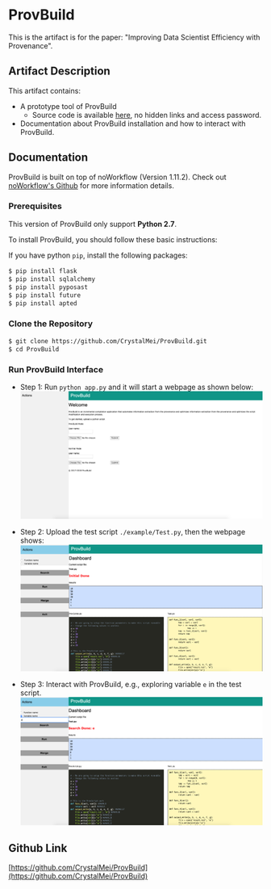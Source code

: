# ProvBuild

This is the artifact is for the paper: "Improving Data Scientist Efficiency with Provenance".

## Artifact Description

This artifact contains:

* A prototype tool of ProvBuild
	* Source code is available [here](https://github.com/CrystalMei/ProvBuild), no hidden links and access password.
* Documentation about ProvBuild installation and how to interact with ProvBuild.

## Documentation

ProvBuild is built on top of noWorkflow (Version 1.11.2). Check out [noWorkflow's Github](https://github.com/gems-uff/noworkflow) for more information details.

### Prerequisites
This version of ProvBuild only support **Python 2.7**.

To install ProvBuild, you should follow these basic instructions:

If you have python `pip`, install the following packages:

	$ pip install flask
	$ pip install sqlalchemy
	$ pip install pyposast
	$ pip install future
	$ pip install apted

### Clone the Repository

	$ git clone https://github.com/CrystalMei/ProvBuild.git
	$ cd ProvBuild

### Run ProvBuild Interface

- Step 1: Run `python app.py` and it will start a webpage as shown below:
![StartPage](img/1.png)

- Step 2: Upload the test script `./example/Test.py`, then the webpage shows:
![](img/2.png)

- Step 3: Interact with ProvBuild, e.g., exploring variable `e` in the test script.
![](img/3.png)

## Github Link
[https://github.com/CrystalMei/ProvBuild](https://github.com/CrystalMei/ProvBuild)
